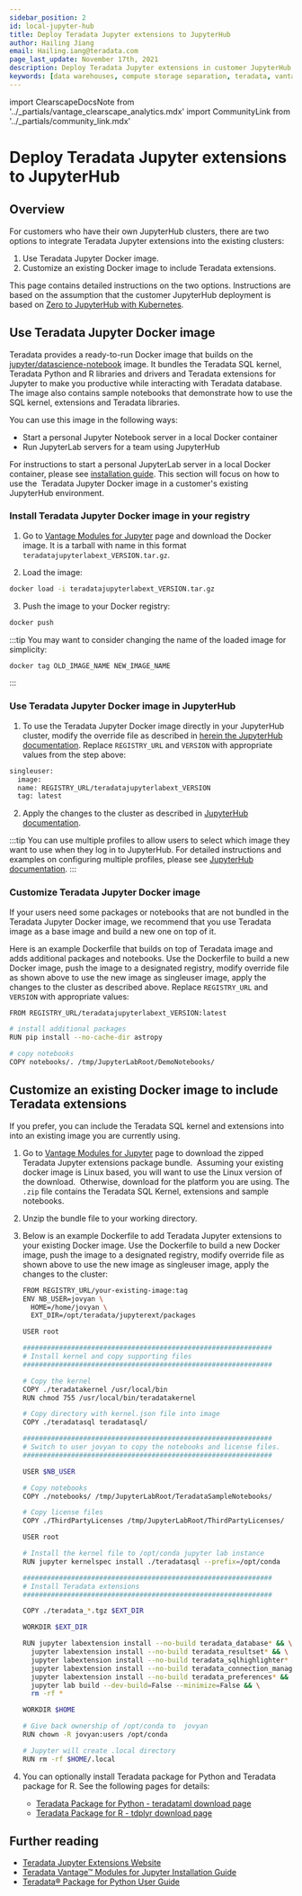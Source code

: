 ```yaml
---
sidebar_position: 2
id: local-jupyter-hub
title: Deploy Teradata Jupyter extensions to JupyterHub
author: Hailing Jiang
email: Hailing.iang@teradata.com
page_last_update: November 17th, 2021
description: Deploy Teradata Jupyter extensions in customer JupyterHub clusters
keywords: [data warehouses, compute storage separation, teradata, vantage, cloud data platform, java applications, business intelligence, enterprise analytics, jupyter, teradatasql, ipython-sql, teradatasqlalchemy]
---
```


import ClearscapeDocsNote from '../_partials/vantage_clearscape_analytics.mdx'
import CommunityLink from '../_partials/community_link.mdx'

# Deploy Teradata Jupyter extensions to JupyterHub

## Overview

For customers who have their own JupyterHub clusters, there are two options to integrate Teradata Jupyter extensions into the existing clusters:

1. Use Teradata Jupyter Docker image.
2. Customize an existing Docker image to include Teradata extensions.

This page contains detailed instructions on the two options. Instructions are based on the assumption that the customer JupyterHub deployment is based on [Zero to JupyterHub with Kubernetes](https://zero-to-jupyterhub.readthedocs.io/en/latest/index.html).

<ClearscapeDocsNote />

## Use Teradata Jupyter Docker image

Teradata provides a ready-to-run Docker image that builds on the [jupyter/datascience-notebook](https://hub.docker.com/r/jupyter/datascience-notebook/) image. It bundles the Teradata SQL kernel, Teradata Python and R libraries and drivers and Teradata extensions for Jupyter to make you productive while interacting with Teradata database. The image also contains sample notebooks that demonstrate how to use the SQL kernel, extensions and Teradata libraries.

You can use this image in the following ways:

* Start a personal Jupyter Notebook server in a local Docker container
* Run JupyterLab servers for a team using JupyterHub

For instructions to start a personal JupyterLab server in a local Docker container, please see [installation guide](https://docs.teradata.com/r/KQLs1kPXZ02rGWaS9Ktoww/Fwvns7y_a7juDWx1NixC2A). This section will focus on how to use the  Teradata Jupyter Docker image in a customer's existing JupyterHub environment.

### Install Teradata Jupyter Docker image in your registry

1. Go to [Vantage Modules for Jupyter](https://downloads.teradata.com/download/tools/vantage-modules-for-jupyter) page and download the Docker image. It is a tarball with name in this format `teradatajupyterlabext_VERSION.tar.gz`.

2. Load the image:
```bash
docker load -i teradatajupyterlabext_VERSION.tar.gz
```

3. Push the image to your Docker registry:
```bash
docker push
```

:::tip
You may want to consider changing the name of the loaded image for simplicity:

```bash
docker tag OLD_IMAGE_NAME NEW_IMAGE_NAME
```
:::

### Use Teradata Jupyter Docker image in JupyterHub

1. To use the Teradata Jupyter Docker image directly in your JupyterHub cluster, modify the override file as described in [herein the JupyterHub documentation](https://zero-to-jupyterhub.readthedocs.io/en/latest/jupyterhub/customizing/user-environment.html#choose-and-use-an-existing-docker-image). Replace `REGISTRY_URL` and `VERSION` with appropriate values from the step above:

```bash
singleuser:
  image:
  name: REGISTRY_URL/teradatajupyterlabext_VERSION
  tag: latest
```

2. Apply the changes to the cluster as described in [JupyterHub documentation](https://zero-to-jupyterhub.readthedocs.io/en/latest/jupyterhub/customizing/extending-jupyterhub.html#applying-configuration-changes).

:::tip
You can use multiple profiles to allow users to select which image they want to use when they log in to JupyterHub. For detailed instructions and examples on configuring multiple profiles, please see [JupyterHub documentation](https://zero-to-jupyterhub.readthedocs.io/en/latest/jupyterhub/customizing/user-environment.html#using-multiple-profiles-to-let-users-select-their-environment).
:::

### Customize Teradata Jupyter Docker image

If your users need some packages or notebooks that are not bundled in the Teradata Jupyter Docker image, we recommend that you use Teradata image as a base image and build a new one on top of it.

Here is an example Dockerfile that builds on top of Teradata image and adds additional packages and notebooks. Use the Dockerfile to build a new Docker image, push the image to a designated registry, modify override file as shown above to use the new image as singleuser image, apply the changes to the cluster as described above. Replace `REGISTRY_URL` and `VERSION` with appropriate values:
 
```bash
FROM REGISTRY_URL/teradatajupyterlabext_VERSION:latest

# install additional packages
RUN pip install --no-cache-dir astropy

# copy notebooks
COPY notebooks/. /tmp/JupyterLabRoot/DemoNotebooks/
```

## Customize an existing Docker image to include Teradata extensions

If you prefer, you can include the Teradata SQL kernel and extensions into into an existing image you are currently using.

1. Go to [Vantage Modules for Jupyter](https://downloads.teradata.com/download/tools/vantage-modules-for-jupyter) page to download the zipped Teradata Jupyter extensions package bundle.  Assuming your existing docker image is Linux based, you will want to use the Linux version of the download.  Otherwise, download for the platform you are using. The `.zip` file contains the Teradata SQL Kernel, extensions and sample notebooks.
2. Unzip the bundle file to your working directory.
3. Below is an example Dockerfile to add Teradata Jupyter extensions to your existing Docker image. Use the Dockerfile to build a new Docker image, push the image to a designated registry, modify override file as shown above to use the new image as singleuser image, apply the changes to the cluster:

    ```bash
    FROM REGISTRY_URL/your-existing-image:tag
    ENV NB_USER=jovyan \
      HOME=/home/jovyan \
      EXT_DIR=/opt/teradata/jupyterext/packages

    USER root

    ##############################################################
    # Install kernel and copy supporting files
    ##############################################################

    # Copy the kernel
    COPY ./teradatakernel /usr/local/bin
    RUN chmod 755 /usr/local/bin/teradatakernel

    # Copy directory with kernel.json file into image
    COPY ./teradatasql teradatasql/

    ##############################################################
    # Switch to user jovyan to copy the notebooks and license files.
    ##############################################################

    USER $NB_USER

    # Copy notebooks
    COPY ./notebooks/ /tmp/JupyterLabRoot/TeradataSampleNotebooks/

    # Copy license files
    COPY ./ThirdPartyLicenses /tmp/JupyterLabRoot/ThirdPartyLicenses/

    USER root

    # Install the kernel file to /opt/conda jupyter lab instance
    RUN jupyter kernelspec install ./teradatasql --prefix=/opt/conda

    ##############################################################
    # Install Teradata extensions
    ##############################################################

    COPY ./teradata_*.tgz $EXT_DIR

    WORKDIR $EXT_DIR

    RUN jupyter labextension install --no-build teradata_database* && \
      jupyter labextension install --no-build teradata_resultset* && \
      jupyter labextension install --no-build teradata_sqlhighlighter* && \
      jupyter labextension install --no-build teradata_connection_manager* && \
      jupyter labextension install --no-build teradata_preferences* && \
      jupyter lab build --dev-build=False --minimize=False && \
      rm -rf *

    WORKDIR $HOME

    # Give back ownership of /opt/conda to  jovyan
    RUN chown -R jovyan:users /opt/conda

    # Jupyter will create .local directory
    RUN rm -rf $HOME/.local
    ```

4. You can optionally install Teradata package for Python and Teradata package for R. See the following pages for details:
    * [Teradata Package for Python - teradataml download page](https://downloads.teradata.com/download/aster/teradata-python-package-teradataml)
    * [Teradata Package for R - tdplyr download page](https://downloads.teradata.com/download/aster/tdplyr-download-page)

## Further reading
* [Teradata Jupyter Extensions Website](https://teradata.github.io/jupyterextensions)
* [Teradata Vantage™ Modules for Jupyter Installation Guide](https://docs.teradata.com/r/KQLs1kPXZ02rGWaS9Ktoww/root)
* [Teradata® Package for Python User Guide](https://docs.teradata.com/r/1YKutX2ODdO9ppo_fnguTA/root)

<CommunityLink />
